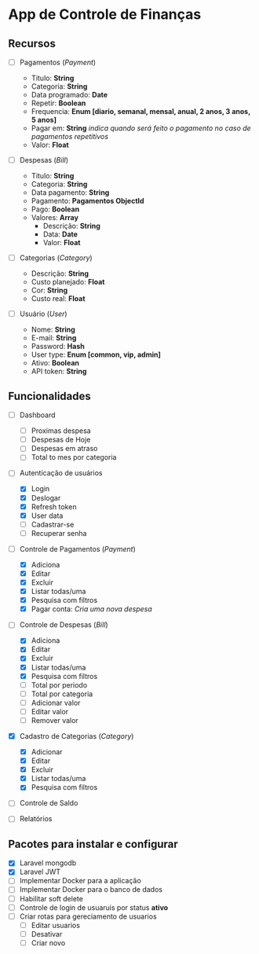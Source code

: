 # App de Controle de Finanças

## Recursos

- [ ] Pagamentos (*Payment*)
    * Titulo: **String**
    * Categoria: **String**
    * Data programado: **Date**
    * Repetir: **Boolean**
    * Frequencia: **Enum [diario, semanal, mensal, anual, 2 anos, 3 anos, 5 anos]**
    * Pagar em: **String** *indica quando será feito o pagamento no caso de pagamentos repetitivos*
    * Valor: **Float**

- [ ] Despesas (*Bill*)
    * Titulo: **String**
    * Categoria: **String**
    * Data pagamento: **String**
    * Pagamento: **Pagamentos ObjectId**
    * Pago: **Boolean**
    * Valores: **Array**
        * Descrição: **String**
        * Data: **Date**
        * Valor: **Float**

- [ ] Categorias (*Category*)
    * Descrição: **String**
    * Custo planejado: **Float**
    * Cor: **String**
    * Custo real: **Float**

- [ ] Usuário (*User*)
    * Nome: **String**
    * E-mail: **String**
    * Password: **Hash**
    * User type: **Enum [common, vip, admin]**
    * Ativo: **Boolean**
    * API token: **String**


## Funcionalidades

- [ ] Dashboard
    - [ ] Proximas despesa
    - [ ] Despesas de Hoje
    - [ ] Despesas em atraso
    - [ ] Total to mes por categoria

- [ ] Autenticação de usuários
    - [X] Login
    - [X] Deslogar
    - [X] Refresh token
    - [X] User data
    - [ ] Cadastrar-se
    - [ ] Recuperar senha

- [ ] Controle de Pagamentos (*Payment*)
    - [X] Adiciona
    - [X] Editar
    - [X] Excluir
    - [X] Listar todas/uma
    - [X] Pesquisa com filtros
    - [X] Pagar conta: *Cria uma nova despesa*

- [ ] Controle de Despesas (*Bill*)
    - [X] Adiciona
    - [X] Editar
    - [X] Excluir
    - [X] Listar todas/uma
    - [X] Pesquisa com filtros
    - [ ] Total por periodo
    - [ ] Total por categoria
    - [ ] Adicionar valor
    - [ ] Editar valor
    - [ ] Remover valor

- [X] Cadastro de Categorias (*Category*)
    - [X] Adicionar
    - [X] Editar
    - [X] Excluir
    - [X] Listar todas/uma
    - [X] Pesquisa com filtros

- [ ] Controle de Saldo

- [ ] Relatórios


## Pacotes para instalar e configurar

- [X] Laravel mongodb
- [X] Laravel JWT
- [ ] Implementar Docker para a aplicação
- [ ] Implementar Docker para o banco de dados
- [ ] Habilitar soft delete
- [ ] Controle de login de usuaruis por status **ativo**
- [ ] Criar rotas para gereciamento de usuarios
    - [ ] Editar usuarios
    - [ ] Desativar
    - [ ] Criar novo